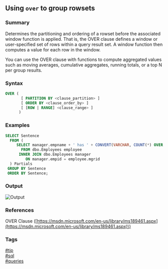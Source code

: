 ## Using `over` to group rowsets

### Summary
Determines the partitioning and ordering of a rowset before the associated window function is applied. That is, the 
OVER clause defines a window or user-specified set of rows within a query result set. A window function then computes 
a value for each row in the window.   

You can use the OVER clause with functions to compute aggregated values such as moving averages, 
cumulative aggregates, running totals, or a top N per group results.   

### Syntax
```sql
OVER (   
       [ PARTITION BY <clause_partition> ]  
       [ ORDER BY <clause_order_by> ]   
       [ [ROW | RANGE] <clause_range> ]  
      )  
```

### Examples
```sql
SELECT Sentence
  FROM (
     SELECT manager.empname + ' has ' + CONVERT(VARCHAR, COUNT(*) OVER (PARTITION BY employee.mgrid ORDER BY employee.salary)) + ' employees' AS Sentence
       FROM dbo.Employees employee
      INNER JOIN dbo.Employees manager
         ON manager.empid = employee.mgrid
  ) Partials
 GROUP BY Sentence
 ORDER BY Sentence;
```

### Output
![Output](https://cloud.githubusercontent.com/assets/19519411/21524913/334a4436-ccdf-11e6-910b-6042daab29bf.png)

### References
OVER Clause \([https://msdn.microsoft.com/en-us/library/ms189461.aspx](https://msdn.microsoft.com/en-us/library/ms189461.aspx)\)   

### Tags
[#tip](../../tips.md)  
[#sql](../sql.md)  
[#queries](queries.md)  